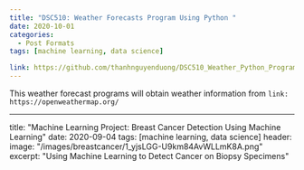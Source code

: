 ```yaml
---
title: "DSC510: Weather Forecasts Program Using Python "
date: 2020-10-01
categories:
  - Post Formats
tags: [machine learning, data science]

link: https://github.com/thanhnguyenduong/DSC510_Weather_Python_Program
---
```


This weather forecast programs will obtain weather information from `link: https://openweathermap.org/`


---
title: "Machine Learning Project:  Breast Cancer Detection Using Machine Learning"
date: 2020-09-04
tags: [machine learning, data science]
header:
  image: "/images/breastcancer/1_yjsLGG-U9km84AvWLLmK8A.png"
excerpt: "Using Machine Learning to Detect Cancer on Biopsy Specimens"
